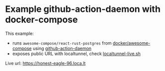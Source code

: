 # Example github-action-daemon with docker-compose

This example:
- runs `awesome-compose/react-rust-postgres` from [docker/awesome-compose](https://github.com/docker/awesome-compose) using [github-action-daemon](https://github.com/vladkosinov/github-action-daemon)
- exposes public URL with localtunnel, check [localtunnel-live.sh](https://github.com/vladkosinov/github-action-daemon-example-docker-compose/blob/main/localtunnel-live.sh)


Live url: https://honest-eagle-96.loca.lt

